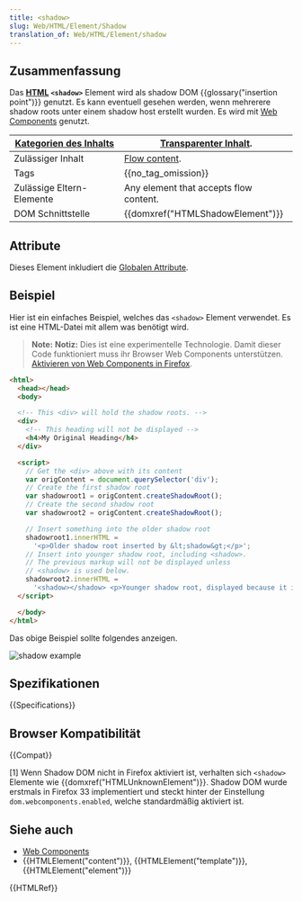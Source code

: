 ```yaml
---
title: <shadow>
slug: Web/HTML/Element/Shadow
translation_of: Web/HTML/Element/shadow
---
```

## Zusammenfassung

Das **[HTML](/de/docs/Web/HTML) `<shadow>`** Element wird als shadow DOM {{glossary("insertion point")}} genutzt. Es kann eventuell gesehen werden, wenn mehrerere shadow roots unter einem shadow host erstellt wurden. Es wird mit [Web Components](/de/docs/Web/Web_Components) genutzt.

| [Kategorien des Inhalts](/de/docs/Web/HTML/Content_categories) | [Transparenter Inhalt](/de/docs/Web/HTML/Content_categories#Transparent_content_model "HTML/Content_categories#Transparent_content_model"). |
| -------------------------------------------------------------- | ------------------------------------------------------------------------------------------------------------------------------------------- |
| Zulässiger Inhalt                                              | [Flow content](/de/docs/Web/HTML/Content_categories#Flow_content).                                                                          |
| Tags                                                           | {{no_tag_omission}}                                                                                                                    |
| Zulässige Eltern-Elemente                                      | Any element that accepts flow content.                                                                                                      |
| DOM Schnittstelle                                              | {{domxref("HTMLShadowElement")}}                                                                                                |

## Attribute

Dieses Element inkludiert die [Globalen Attribute](/de/docs/Web/HTML/Global_attributes).

## Beispiel

Hier ist ein einfaches Beispiel, welches das `<shadow>` Element verwendet. Es ist eine HTML-Datei mit allem was benötigt wird.

> **Note:** **Notiz:** Dies ist eine experimentelle Technologie. Damit dieser Code funktioniert muss ihr Browser Web Components unterstützen. [Aktivieren von Web Components in Firefox](/de/docs/Web/Web_Components#Enabling_Web_Components_in_Firefox).

```html
<html>
  <head></head>
  <body>

  <!-- This <div> will hold the shadow roots. -->
  <div>
    <!-- This heading will not be displayed -->
    <h4>My Original Heading</h4>
  </div>

  <script>
    // Get the <div> above with its content
    var origContent = document.querySelector('div');
    // Create the first shadow root
    var shadowroot1 = origContent.createShadowRoot();
    // Create the second shadow root
    var shadowroot2 = origContent.createShadowRoot();

    // Insert something into the older shadow root
    shadowroot1.innerHTML =
      '<p>Older shadow root inserted by &lt;shadow&gt;</p>';
    // Insert into younger shadow root, including <shadow>.
    // The previous markup will not be displayed unless
    // <shadow> is used below.
    shadowroot2.innerHTML =
      '<shadow></shadow> <p>Younger shadow root, displayed because it is the youngest.</p>';
  </script>

  </body>
</html>
```

Das obige Beispiel sollte folgendes anzeigen.

![shadow example](https://mdn.mozillademos.org/files/10083/shadow-example.png)

## Spezifikationen

{{Specifications}}

## Browser Kompatibilität

{{Compat}}

\[1] Wenn Shadow DOM nicht in Firefox aktiviert ist, verhalten sich `<shadow>` Elemente wie {{domxref("HTMLUnknownElement")}}. Shadow DOM wurde erstmals in Firefox 33 implementiert und steckt hinter der Einstellung `dom.webcomponents.enabled`, welche standardmäßig aktiviert ist.

## Siehe auch

- [Web Components](/de/docs/Web/Web_Components)
- {{HTMLElement("content")}}, {{HTMLElement("template")}}, {{HTMLElement("element")}}

{{HTMLRef}}
